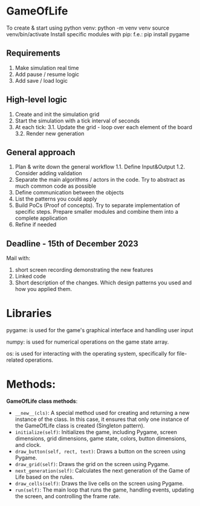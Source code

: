 # GameOfLife

 To create & start using python venv:
       python -m venv venv
       source venv/bin/activate
 Install specific modules with pip:
 f.e.:   pip install pygame

 ## Requirements
 1. Make simulation real time
 2. Add pause / resume logic
 3. Add save / load logic

## High-level logic
 1. Create and init the simulation grid
 2. Start the simulation with a tick interval of <n> seconds
 3. At each tick:
   3.1. Update the grid - loop over each element of the board
   3.2. Render new generation

 ## General approach
 1. Plan & write down the general workflow
  1.1. Define Input&Output 
  1.2. Consider adding validation
 2. Separate the main algorithms / actors in the code. Try to abstract as much common code as possible
 3. Define communication between the objects
 4. List the patterns you could apply
 5. Build PoCs (Proof of concepts). Try to separate implementation of specific steps. Prepare smaller modules
    and combine them into a complete application
 6. Refine if needed

 ## Deadline - 15th of December 2023
 Mail with: 
 1. short screen recording demonstrating the new features
 2. Linked code
 3. Short description of the changes. Which design patterns you used and how you applied them.

# Libraries
pygame: is used for the game's graphical interface and handling user input

numpy: is used for numerical operations on the game state array.

os:  is used for interacting with the operating system, specifically for file-related operations.

# Methods:

**GameOfLife class methods**:

- `__new__(cls)`: A special method used for creating and returning a new instance of the class. In this case, it ensures that only one instance of the GameOfLife class is created (Singleton pattern).
- `initialize(self)`: Initializes the game, including Pygame, screen dimensions, grid dimensions, game state, colors, button dimensions, and clock.
- `draw_button(self, rect, text)`: Draws a button on the screen using Pygame.
- `draw_grid(self)`: Draws the grid on the screen using Pygame.
- `next_generation(self)`: Calculates the next generation of the Game of Life based on the rules.
- `draw_cells(self)`: Draws the live cells on the screen using Pygame.
- `run(self)`: The main loop that runs the game, handling events, updating the screen, and controlling the frame rate.



